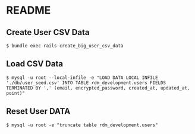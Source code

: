 # README

## Create User CSV Data

```
$ bundle exec rails create_big_user_csv_data
```

## Load CSV Data

```
$ mysql -u root --local-infile -e "LOAD DATA LOCAL INFILE './db/user_seed.csv' INTO TABLE rdm_development.users FIELDS TERMINATED BY ',' (email, encrypted_password, created_at, updated_at, point)"
```

## Reset User DATA

```
$ mysql -u root -e "truncate table rdm_development.users"
```
